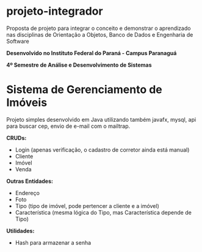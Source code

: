 # projeto-integrador
 Proposta de projeto para integrar o conceito e demonstrar o aprendizado nas disciplinas de Orientação a Objetos, Banco de Dados e Engenharia de Software
 
 **Desenvolvido no Instituto Federal do Paraná - Campus Paranaguá**
 
 **4º Semestre de Análise e Desenvolvimento de Sistemas**

# Sistema de Gerenciamento de Imóveis
Projeto simples desenvolvido em Java utilizando também javafx, mysql, api para buscar cep, envio de e-mail com o mailtrap.

**CRUDs:**
- Login (apenas verificação, o cadastro de corretor ainda está manual)
- Cliente
- Imóvel
- Venda

**Outras Entidades:**
- Endereço
- Foto
- Tipo (tipo de imóvel, pode pertencer a cliente e a imóvel)
- Característica (mesma lógica do Tipo, mas Característica depende de Tipo)

**Utilidades:**
- Hash para armazenar a senha
